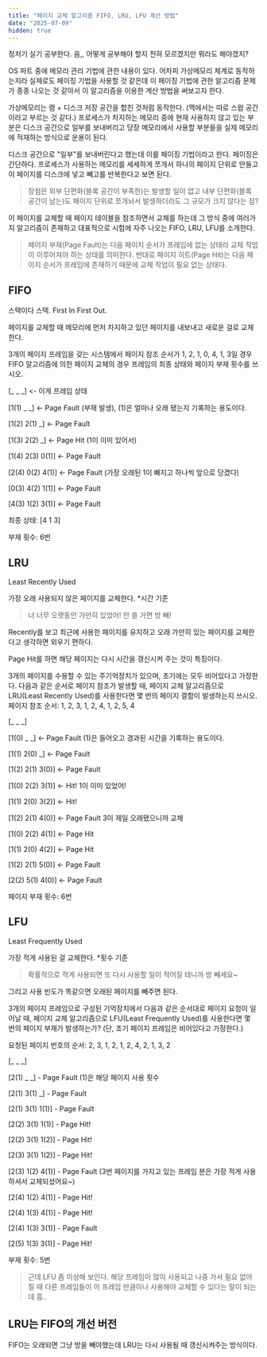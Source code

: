 ```yaml
---
title: "페이지 교체 알고리즘 FIFO, LRU, LFU 계산 방법"
date: "2025-07-09"
hidden: true
---
```


정처기 실기 공부한다. 음,, 어떻게 공부해야 할지 전혀 모르겠지만 뭐라도 해야겠지?

OS 파트 중에 메모리 관리 기법에 관한 내용이 있다. 어차피 가상메모리 체계로 동작하는지라 실제로도 페이징 기법을 사용할 것 같은데 이 페이징 기법에 관한 알고리즘 문제가 종종 나오는 것 같아서 이 알고리즘을 이용한 계산 방법을 써보고자 한다.

가상메모리는 램 + 디스크 저장 공간을 합친 것처럼 동작한다. (맥에서는 따로 스왑 공간이라고 부르는 것 같다.) 프로세스가 차지하는 메모리 중에 현재 사용하지 않고 있는 부분은 디스크 공간으로 일부를 보내버리고 당장 메모리에서 사용할 부분들을 실제 메모리에 적재하는 방식으로 운용이 된다.

디스크 공간으로 "일부"를 보내버린다고 했는데 이를 페이징 기법이라고 한다. 페이징은 간단하다. 프로세스가 사용하는 메모리를 세세하게 쪼개서 하나의 페이지 단위로 만들고 이 페이지를 디스크에 넣고 빼고를 반복한다고 보면 된다.

> 장점은 외부 단편화(블록 공간이 부족한)는 발생할 일이 없고 내부 단편화(블록 공간이 남는)도 페이지 단위로 쪼개놔서 발생하더라도 그 규모가 크지 않다는 점?

이 페이지를 교체할 때 페이지 테이블을 참조하면서 교체를 하는데 그 방식 중에 여러가지 알고리즘이 존재하고 대표적으로 시험에 자주 나오는 FIFO, LRU, LFU를 소개한다.

> 페이지 부재(Page Fault)는 다음 페이지 순서가 프레임에 없는 상태라 교체 작업이 이루어져야 하는 상태를 의미한다. 반대로 페이지 히트(Page Hit)는 다음 페이지 순서가 프레임에 존재하기 때문에 교체 작업이 필요 없는 상태다.

## FIFO

스택이다 스택. First In First Out.

페이지를 교체할 때 메모리에 먼저 차지하고 있던 페이지를 내보내고 새로운 걸로 교체한다.

3개의 페이지 프레임을 갖는 시스템에서 페이지 참조 순서가 1, 2, 1, 0, 4, 1, 3일 경우 FIFO 알고리즘에 의한 페이지 교체의 경우 프레임의 최종 상태와 페이지 부재 횟수를 쓰시오.

[_ _ _] <- 이게 프레임 상태

[1(1) _ _] <- Page Fault (부재 발생), (1)은 얼마나 오래 됐는지 기록하는 용도이다.

[1(2) 2(1) _] <- Page Fault

[1(3) 2(2) _] <- Page Hit (1이 이미 있어서)

[1(4) 2(3) 0(1)] <- Page Fault

[2(4) 0(2) 4(1)] <- Page Fault (가장 오래된 1이 빠지고 하나씩 앞으로 당겼다)

[0(3) 4(2) 1(1)] <- Page Fault

[4(3) 1(2) 3(1)] <- Page Fault

최종 상태: [4 1 3]

부재 횟수: 6번

## LRU

Least Recently Used

가장 오래 사용되지 않은 페이지를 교체한다. \*시간 기준

> 너 너무 오랫동안 가만히 있었어! 안 쓸 거면 방 빼!

Recently를 보고 최근에 사용한 페이지를 유지하고 오래 가만히 있는 페이지를 교체한다고 생각하면 외우기 편하다.

Page Hit를 하면 해당 페이지는 다시 시간을 갱신시켜 주는 것이 특징이다.

3개의 페이지를 수용할 수 있는 주기억장치가 있으며, 초기에는 모두 비어있다고 가정한다. 다음과 같은 순서로 페이지 참조가 발생할 때, 페이지 교체 알고리즘으로 LRU(Least Recently Used)를 사용한다면 몇 번의 페이지 결함이 발생하는지 쓰시오. 페이지 참조 순서: 1, 2, 3, 1, 2, 4, 1, 2, 5, 4

[_ _ _]

[1(0) _ _] <- Page Fault (1)은 들어오고 경과된 시간을 기록하는 용도이다.

[1(1) 2(0) _] <- Page Fault

[1(2) 2(1) 3(0)] <- Page Fault

[1(0) 2(2) 3(1)] <- Hit! 1이 이미 있었어!

[1(1) 2(0) 3(2)] <- Hit!

[1(2) 2(1) 4(0)] <- Page Fault 3이 제일 오래됐으니까 교체

[1(0) 2(2) 4(1)] <- Page Hit

[1(1) 2(0) 4(2)] <- Page Hit

[1(2) 2(1) 5(0)] <- Page Fault

[2(2) 5(1) 4(0)] <- Page Fault

페이지 부재 횟수: 6번

## LFU

Least Frequently Used

가장 적게 사용된 걸 교체한다. \*횟수 기준

> 확률적으로 적게 사용되면 또 다시 사용할 일이 적어질 테니까 방 빼세요~

그리고 사용 빈도가 똑같으면 오래된 페이지를 빼주면 된다.

3개의 페이지 프레임으로 구성된 기억장치에서 다음과 같은 순서대로 페이지 요청이 일어날 때, 페이지 교체 알고리즘으로 LFU(Least Frequently Used)를 사용한다면 몇 번의 페이지 부재가 발생하는가? (단, 초기 페이지 프레임은 비어있다고 가정한다.)

요청된 페이지 번호의 순서: 2, 3, 1, 2, 1, 2, 4, 2, 1, 3, 2

[_ _ _]

[2(1) _ _] - Page Fault (1)은 해당 페이지 사용 횟수

[2(1) 3(1) _] - Page Fault

[2(1) 3(1) 1(1)] - Page Fault

[2(2) 3(1) 1(1)] - Page Hit!

[2(2) 3(1) 1(2)] - Page Hit!

[2(3) 3(1) 1(2)] - Page Hit!

[2(3) 1(2) 4(1)] - Page Fault (3번 페이지를 가지고 있는 프레임 분은 가장 적게 사용하셔서 교체되셨어요~)

[2(4) 1(2) 4(1)] - Page Hit!

[2(4) 1(3) 4(1)] - Page Hit!

[2(4) 1(3) 3(1)] - Page Fault

[2(5) 1(3) 3(1)] - Page Hit!

부재 횟수: 5번

> 근데 LFU 좀 이상해 보인다. 해당 프레임이 많이 사용되고 나중 가서 필요 없어질 때 다른 프레임들이 이 프레임 만큼이나 사용해야 교체할 수 있다는 말이 되는데 흠..

## LRU는 FIFO의 개선 버전

FIFO는 오래되면 그냥 방을 빼야했는데 LRU는 다시 사용될 때 갱신시켜주는 방식이다.
